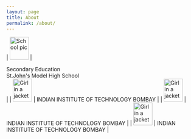 ```yaml
---
layout: page
title: About
permalink: /about/
---
```


| <img src="https://content3.jdmagicbox.com/comp/krishna/q1/9999p8676.8676.171226090808.p8q1/catalogue/st-johns-em-model-high-school-bantumilli-krishna-schools-kjkc8s45wx-250.jpg" alt="School pic" style="width:50px;height:60px;"> | <div>Secondary Education</div> <div>St.John's Model High School</div> |
| <img src="https://upload.wikimedia.org/wikipedia/en/thumb/1/1d/Indian_Institute_of_Technology_Bombay_Logo.svg/330px-Indian_Institute_of_Technology_Bombay_Logo.svg.png" alt="Girl in a jacket" style="width:50px;height:60px;"> | INDIAN INSTITUTE OF TECHNOLOGY BOMBAY |
| <img src="https://upload.wikimedia.org/wikipedia/en/thumb/1/1d/Indian_Institute_of_Technology_Bombay_Logo.svg/330px-Indian_Institute_of_Technology_Bombay_Logo.svg.png" alt="Girl in a jacket" style="width:50px;height:60px;"> | INDIAN INSTITUTE OF TECHNOLOGY BOMBAY |
| <img src="https://upload.wikimedia.org/wikipedia/en/thumb/1/1d/Indian_Institute_of_Technology_Bombay_Logo.svg/330px-Indian_Institute_of_Technology_Bombay_Logo.svg.png" alt="Girl in a jacket" style="width:50px;height:60px;"> | INDIAN INSTITUTE OF TECHNOLOGY BOMBAY |



